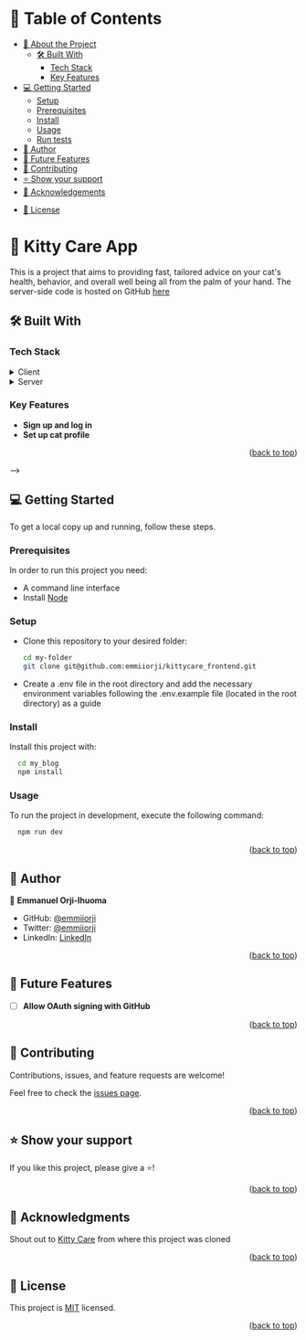 <a name="readme-top"></a>

<!-- TABLE OF CONTENTS -->

# 📗 Table of Contents

- [📖 About the Project](#about-project)
  - [🛠 Built With](#built-with)
    - [Tech Stack](#tech-stack)
    - [Key Features](#key-features)
  <!-- - [🚀 Live Demo](#live-demo) -->
- [💻 Getting Started](#getting-started)
  - [Setup](#setup)
  - [Prerequisites](#prerequisites)
  - [Install](#install)
  - [Usage](#usage)
  - [Run tests](#run-tests)
  <!-- - [Deployment](#triangular_flag_on_post-deployment) -->
- [👥 Author](#author)
- [🔭 Future Features](#future-features)
- [🤝 Contributing](#contributing)
- [⭐️ Show your support](#support)
- [🙏 Acknowledgements](#acknowledgements)
<!-- - [❓ FAQ (OPTIONAL)](#faq) -->
- [📝 License](#license)

<!-- PROJECT DESCRIPTION -->

# 📖 Kitty Care App <a name="about-project"></a>

This is a project that aims to providing fast, tailored advice on your cat's health, behavior, and overall well being all from the palm of your hand. The server-side code is hosted on GitHub <a href="https://github.com/emmiiorji/kittycare_backend">here</a>

## 🛠 Built With <a name="built-with"></a>

### Tech Stack <a name="tech-stack"></a>

<details>
  <summary>Client</summary>
  <ul>
    <li><a href="[https://rubyonrails.org/](https://github.com/vitejs/vite-plugin-react/blob/main/packages/plugin-react/README.md)">React + Typescript + Vite</a></li>
  </ul>
</details>

<details>
  <summary>Server</summary>
  <ul>
    <li><a href="https://rubyonrails.org/">NodeJS + Express</a></li>
  </ul>
  <ul>
    <li><a href="https://www.npmjs.com/package/@supabase/supabase-js">Supabase</a></li>
  </ul>
</details>
<!-- Features -->

### Key Features <a name="key-features"></a>

- **Sign up and log in**
- **Set up cat profile**

<p align="right">(<a href="#readme-top">back to top</a>)</p>

<!-- LIVE DEMO -->

<!-- ## 🚀 Live Demo <a name="live-demo"></a>

- [Live Demo Link](https://deploymrnt.com)

<p align="right">(<a href="#readme-top">back to top</a>)</p>

<!-- Database Entity Relationship Diagram--> -->

<!-- GETTING STARTED -->

## 💻 Getting Started <a name="getting-started"></a>

To get a local copy up and running, follow these steps.

### Prerequisites

In order to run this project you need:
- A command line interface
- Install [Node](https://nodejs.org/en)

### Setup

- Clone this repository to your desired folder:
    ```sh
    cd my-folder
    git clone git@github.com:emmiiorji/kittycare_frontend.git
    ```
- Create a .env file in the root directory and add the necessary environment variables following the .env.example file (located in the root directory) as a guide

### Install

Install this project with:

```sh
  cd my_blog
  npm install
```

### Usage

To run the project in development, execute the following command:

```sh
  npm run dev
```

<p align="right">(<a href="#readme-top">back to top</a>)</p>

<!-- AUTHORS -->

## 👥 Author <a name="authors"></a>

👤 **Emmanuel Orji-Ihuoma**

- GitHub: [@emmiiorji](https://github.com/emmiiorji)
- Twitter: [@emmiiorji](https://twitter.com/emmiiorji)
- LinkedIn: [LinkedIn](https://linkedin.com/in/orji-emmanuel)

<p align="right">(<a href="#readme-top">back to top</a>)</p>

<!-- FUTURE FEATURES -->

## 🔭 Future Features <a name="future-features"></a>

- [ ] **Allow OAuth signing with GitHub**

<p align="right">(<a href="#readme-top">back to top</a>)</p>

<!-- CONTRIBUTING -->

## 🤝 Contributing <a name="contributing"></a>

Contributions, issues, and feature requests are welcome!

Feel free to check the [issues page](../../issues/).

<p align="right">(<a href="#readme-top">back to top</a>)</p>

<!-- SUPPORT -->

## ⭐️ Show your support <a name="support"></a>

If you like this project, please give a ⭐️!

<p align="right">(<a href="#readme-top">back to top</a>)</p>

<!-- ACKNOWLEDGEMENTS -->

## 🙏 Acknowledgments <a name="acknowledgements"></a>

Shout out to <a href="https://bitbucket.org/kittycare/kittycare_backend">Kitty Care</a> from where this project was cloned


<p align="right">(<a href="#readme-top">back to top</a>)</p>

<!-- LICENSE -->

## 📝 License <a name="license"></a>

This project is [MIT](./LICENSE) licensed.

<p align="right">(<a href="#readme-top">back to top</a>)</p>
